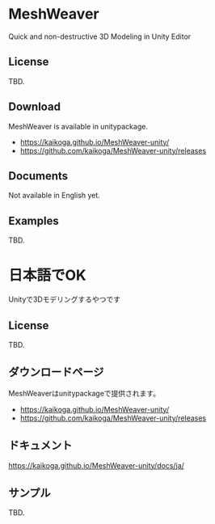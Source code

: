 # MeshWeaver

Quick and non-destructive 3D Modeling in Unity Editor

## License

TBD.

## Download

MeshWeaver is available in unitypackage.

- https://kaikoga.github.io/MeshWeaver-unity/
- https://github.com/kaikoga/MeshWeaver-unity/releases

## Documents

Not available in English yet.

## Examples

TBD.

# 日本語でOK

Unityで3Dモデリングするやつです

## License

TBD.

## ダウンロードページ

MeshWeaverはunitypackageで提供されます。
- https://kaikoga.github.io/MeshWeaver-unity/
- https://github.com/kaikoga/MeshWeaver-unity/releases

## ドキュメント

https://kaikoga.github.io/MeshWeaver-unity/docs/ja/

## サンプル

TBD.

